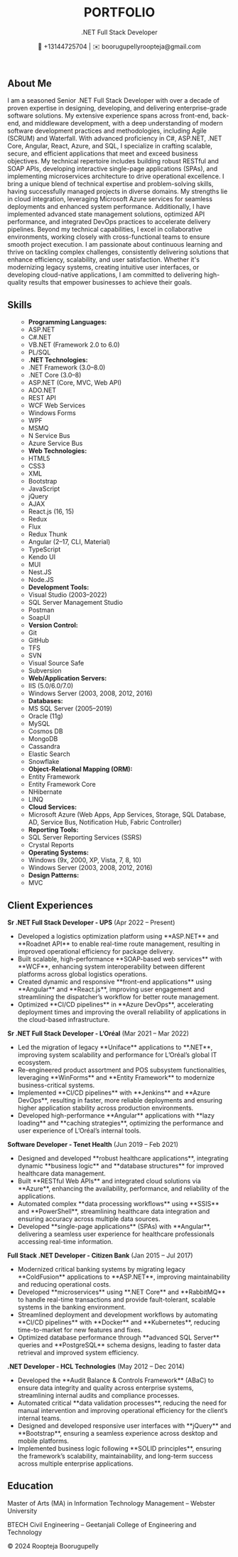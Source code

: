 <html lang="en">
<head>
  <meta charset="UTF-8">
  <meta name="viewport" content="width=device-width, initial-scale=1.0">
  <link rel="stylesheet" href="style.css">
</head>
<body>
  <header>    <h1>PORTFOLIO</h1>
    <p>.NET Full Stack Developer</p>
    <p>📱 +13144725704 | ✉️ boorugupellyroopteja@gmail.com</p>
  </header>
 
  <section id="about">
    <h2>About Me</h2>
    <p>I am a seasoned Senior .NET Full Stack Developer with over a decade of proven expertise in designing, developing, and delivering enterprise-grade software solutions. My extensive experience spans across front-end, back-end, and middleware development, with a deep understanding of modern software development practices and methodologies, including Agile (SCRUM) and Waterfall.
With advanced proficiency in C#, ASP.NET, .NET Core, Angular, React, Azure, and SQL, I specialize in crafting scalable, secure, and efficient applications that meet and exceed business objectives. My technical repertoire includes building robust RESTful and SOAP APIs, developing interactive single-page applications (SPAs), and implementing microservices architecture to drive operational excellence.
I bring a unique blend of technical expertise and problem-solving skills, having successfully managed projects in diverse domains. My strengths lie in cloud integration, leveraging Microsoft Azure services for seamless deployments and enhanced system performance. Additionally, I have implemented advanced state management solutions, optimized API performance, and integrated DevOps practices to accelerate delivery pipelines.
Beyond my technical capabilities, I excel in collaborative environments, working closely with cross-functional teams to ensure smooth project execution. I am passionate about continuous learning and thrive on tackling complex challenges, consistently delivering solutions that enhance efficiency, scalability, and user satisfaction.
Whether it's modernizing legacy systems, creating intuitive user interfaces, or developing cloud-native applications, I am committed to delivering high-quality results that empower businesses to achieve their goals.
</p>
  </section>
  <section id="skills">
    <h2>Skills</h2>
    <ul>
    <ul>
  <li><strong>Programming Languages:</strong></li>
  <li>ASP.NET</li>
  <li>C#.NET</li>
  <li>VB.NET (Framework 2.0 to 6.0)</li>
  <li>PL/SQL</li>

  <li><strong>.NET Technologies:</strong></li>
  <li>.NET Framework (3.0–8.0)</li>
  <li>.NET Core (3.0–8)</li>
  <li>ASP.NET (Core, MVC, Web API)</li>
  <li>ADO.NET</li>
  <li>REST API</li>
  <li>WCF Web Services</li>
  <li>Windows Forms</li>
  <li>WPF</li>
  <li>MSMQ</li>
  <li>N Service Bus</li>
  <li>Azure Service Bus</li>

  <li><strong>Web Technologies:</strong></li>
  <li>HTML5</li>
  <li>CSS3</li>
  <li>XML</li>
  <li>Bootstrap</li>
  <li>JavaScript</li>
  <li>jQuery</li>
  <li>AJAX</li>
  <li>React.js (16, 15)</li>
  <li>Redux</li>
  <li>Flux</li>
  <li>Redux Thunk</li>
  <li>Angular (2–17, CLI, Material)</li>
  <li>TypeScript</li>
  <li>Kendo UI</li>
  <li>MUI</li>
  <li>Nest.JS</li>
  <li>Node.JS</li>

  <li><strong>Development Tools:</strong></li>
  <li>Visual Studio (2003–2022)</li>
  <li>SQL Server Management Studio</li>
  <li>Postman</li>
  <li>SoapUI</li>

  <li><strong>Version Control:</strong></li>
  <li>Git</li>
  <li>GitHub</li>
  <li>TFS</li>
  <li>SVN</li>
  <li>Visual Source Safe</li>
  <li>Subversion</li>

  <li><strong>Web/Application Servers:</strong></li>
  <li>IIS (5.0/6.0/7.0)</li>
  <li>Windows Server (2003, 2008, 2012, 2016)</li>

  <li><strong>Databases:</strong></li>
  <li>MS SQL Server (2005–2019)</li>
  <li>Oracle (11g)</li>
  <li>MySQL</li>
  <li>Cosmos DB</li>
  <li>MongoDB</li>
  <li>Cassandra</li>
  <li>Elastic Search</li>
  <li>Snowflake</li>

  <li><strong>Object-Relational Mapping (ORM):</strong></li>
  <li>Entity Framework</li>
  <li>Entity Framework Core</li>
  <li>NHibernate</li>
  <li>LINQ</li>

  <li><strong>Cloud Services:</strong></li>
  <li>Microsoft Azure (Web Apps, App Services, Storage, SQL Database, AD, Service Bus, Notification Hub, Fabric Controller)</li>

  <li><strong>Reporting Tools:</strong></li>
  <li>SQL Server Reporting Services (SSRS)</li>
  <li>Crystal Reports</li>

  <li><strong>Operating Systems:</strong></li>
  <li>Windows (9x, 2000, XP, Vista, 7, 8, 10)</li>
  <li>Windows Server (2003, 2008, 2012, 2016)</li>

  <li><strong>Design Patterns:</strong></li>
  <li>MVC</li>
  </section>
 <section id="experience" class="section">
  <h2>Client Experiences</h2>

  <!-- UPS -->
  <div class="client">
    <p><strong>Sr .NET Full Stack Developer - UPS</strong> (Apr 2022 – Present)</p>
    <ul>
      <li>Developed a logistics optimization platform using **ASP.NET** and **Roadnet API** to enable real-time route management, resulting in improved operational efficiency for package delivery.</li>
      <li>Built scalable, high-performance **SOAP-based web services** with **WCF**, enhancing system interoperability between different platforms across global logistics operations.</li>
      <li>Created dynamic and responsive **front-end applications** using **Angular** and **React.js**, improving user engagement and streamlining the dispatcher’s workflow for better route management.</li>
      <li>Optimized **CI/CD pipelines** in **Azure DevOps**, accelerating deployment times and improving the overall reliability of applications in the cloud-based infrastructure.</li>
    </ul>
  </div>

  <!-- L’Oréal -->
  <div class="client">
    <p><strong>Sr .NET Full Stack Developer - L’Oréal</strong> (Mar 2021 – Mar 2022)</p>
    <ul>
      <li>Led the migration of legacy **Uniface** applications to **.NET**, improving system scalability and performance for L’Oréal’s global IT ecosystem.</li>
      <li>Re-engineered product assortment and POS subsystem functionalities, leveraging **WinForms** and **Entity Framework** to modernize business-critical systems.</li>
      <li>Implemented **CI/CD pipelines** with **Jenkins** and **Azure DevOps**, resulting in faster, more reliable deployments and ensuring higher application stability across production environments.</li>
      <li>Developed high-performance **Angular** applications with **lazy loading** and **caching strategies**, optimizing the performance and user experience of L’Oréal’s internal tools.</li>
    </ul>
  </div>

  <!-- Tenet Health -->
  <div class="client">
    <p><strong>Software Developer - Tenet Health</strong> (Jun 2019 – Feb 2021)</p>
    <ul>
      <li>Designed and developed **robust healthcare applications**, integrating dynamic **business logic** and **database structures** for improved healthcare data management.</li>
      <li>Built **RESTful Web APIs** and integrated cloud solutions via **Azure**, enhancing the availability, performance, and reliability of the applications.</li>
      <li>Automated complex **data processing workflows** using **SSIS** and **PowerShell**, streamlining healthcare data integration and ensuring accuracy across multiple data sources.</li>
      <li>Developed **single-page applications** (SPAs) with **Angular**, delivering a seamless user experience for healthcare professionals accessing real-time information.</li>
    </ul>
  </div>

  <!-- Citizen Bank -->
  <div class="client">
    <p><strong>Full Stack .NET Developer - Citizen Bank</strong> (Jan 2015 – Jul 2017)</p>
    <ul>
      <li>Modernized critical banking systems by migrating legacy **ColdFusion** applications to **ASP.NET**, improving maintainability and reducing operational costs.</li>
      <li>Developed **microservices** using **.NET Core** and **RabbitMQ** to handle real-time transactions and provide fault-tolerant, scalable systems in the banking environment.</li>
      <li>Streamlined deployment and development workflows by automating **CI/CD pipelines** with **Docker** and **Kubernetes**, reducing time-to-market for new features and fixes.</li>
      <li>Optimized database performance through **advanced SQL Server** queries and **PostgreSQL** schema designs, leading to faster data retrieval and improved system efficiency.</li>
    </ul>
  </div>

  <!-- HCL Technologies -->
  <div class="client">
    <p><strong>.NET Developer - HCL Technologies</strong> (May 2012 – Dec 2014)</p>
    <ul>
      <li>Developed the **Audit Balance & Controls Framework** (ABaC) to ensure data integrity and quality across enterprise systems, streamlining internal audits and compliance processes.</li>
      <li>Automated critical **data validation processes**, reducing the need for manual intervention and improving operational efficiency for the client’s internal teams.</li>
      <li>Designed and developed responsive user interfaces with **jQuery** and **Bootstrap**, ensuring a seamless experience across desktop and mobile platforms.</li>
      <li>Implemented business logic following **SOLID principles**, ensuring the framework’s scalability, maintainability, and long-term success across multiple enterprise applications.</li>
    </ul>
  </div>

</section>

  <section id="education">
    <h2>Education</h2>
    <p>Master of Arts (MA) in Information Technology Management – Webster University</p>
    <p>BTECH Civil Engineering – Geetanjali College of Engineering and Technology</p>
  </section>
  <footer>
    <p>© 2024 Roopteja Boorugupelly</p>
  </footer>
</body>


 
